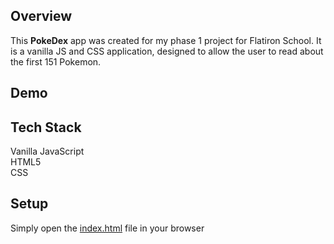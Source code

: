 ## Overview

This **PokeDex** app was created for my phase 1 project for Flatiron School. It is a vanilla JS and CSS application, designed to allow the user to read about the first 151 Pokemon.

## Demo

<!-- [Live](https://simplestyles.herokuapp.com/) -->
## Tech Stack

Vanilla JavaScript<br>
HTML5<br>
CSS

## Setup

Simply open the [index.html](./index.html) file in your browser